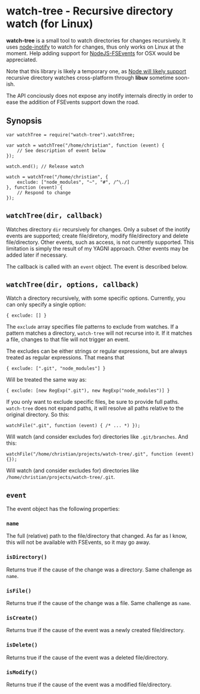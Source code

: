 # watch-tree - Recursive directory watch (for Linux) #

**watch-tree** is a small tool to watch directories for changes recursively. It
uses [node-inotify](https://github.com/c4milo/node-inotify) to watch for
changes, thus only works on Linux at the moment. Help adding support for
[NodeJS-FSEvents](https://github.com/phidelta/NodeJS-FSEvents) for OSX would be
appreciated.

Note that this library is likely a temporary one, as
[Node will likely support](https://github.com/joyent/libuv/issues/68) recursive
directory watches cross-platform through **libuv** sometime soon-ish.

The API conciously does not expose any inotify internals directly in order to
ease the addition of FSEvents support down the road.

## Synopsis ##

    var watchTree = require("watch-tree").watchTree;

    var watch = watchTree("/home/christian", function (event) {
        // See description of event below
    });

    watch.end(); // Release watch

    watch = watchTree("/home/christian", {
        exclude: ["node_modules", "~", "#", /^\./]
    }, function (event) {
        // Respond to change
    });

## `watchTree(dir, callback)` ##

Watches directory `dir` recursively for changes. Only a subset of the inotify
events are supported; create file/diretory, modify file/directory and delete
file/directory. Other events, such as access, is not currently supported. This
limitation is simply the result of my YAGNI approach. Other events may be added
later if necessary.

The callback is called with an `event` object. The event is described below.

## `watchTree(dir, options, callback)` ##

Watch a directory recursively, with some specific options. Currently, you can
only specify a single option:

    { exclude: [] }

The `exclude` array specifies file patterns to exclude from watches. If a
pattern matches a directory, `watch-tree` will not recurse into it. If it
matches a file, changes to that file will not trigger an event.

The excludes can be either strings or regular expressions, but are always
treated as regular expressions. That means that

    { exclude: [".git", "node_modules"] }

Will be treated the same way as:

    { exclude: [new RegExp(".git"), new RegExp("node_modules")] }

If you only want to exclude specific files, be sure to provide full
paths. `watch-tree` does not expand paths, it will resolve all paths relative to
the original directory. So this:

    watchFile(".git", function (event) { /* ... *) });

Will watch (and consider excludes for) directories like `.git/branches`. And
this:

    watchFile("/home/christian/projects/watch-tree/.git", function (event) {});

Will watch (and consider excludes for) directories like
`/home/christian/projects/watch-tree/.git`.

## `event` ##

The event object has the following properties:

### `name` ###

The full (relative) path to the file/directory that changed. As far as I know,
this will not be available with FSEvents, so it may go away.

### `isDirectory()` ###

Returns true if the cause of the change was a directory. Same challenge as
`name`.

### `isFile()` ###

Returns true if the cause of the change was a file. Same challenge as `name`.

### `isCreate()` ###

Returns true if the cause of the event was a newly created file/directory.

### `isDelete()` ###

Returns true if the cause of the event was a deleted file/directory.

### `isModify()` ###

Returns true if the cause of the event was a modified file/directory.
